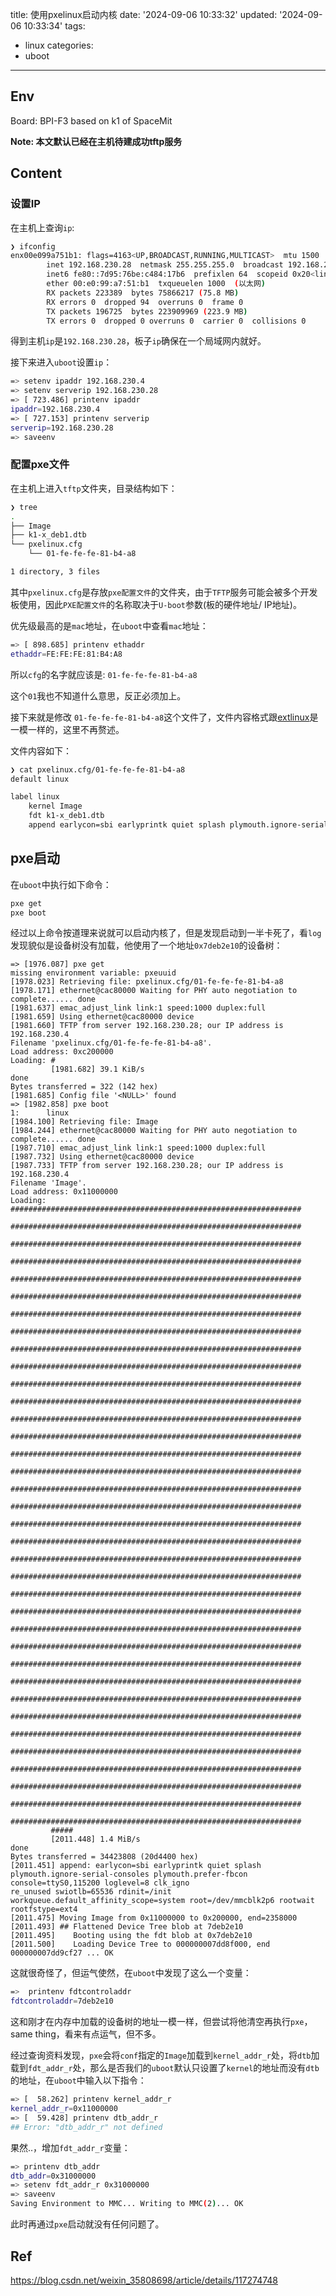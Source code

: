 title: 使用pxelinux启动内核
date: '2024-09-06 10:33:32'
updated: '2024-09-06 10:33:34'
tags:
  - linux
categories:
  - uboot
---
## Env

Board: BPI-F3 based on k1 of SpaceMit

**Note: 本文默认已经在主机待建成功tftp服务**

## Content

### 设置IP

在主机上查询`ip`:

```bash
❯ ifconfig
enx00e099a751b1: flags=4163<UP,BROADCAST,RUNNING,MULTICAST>  mtu 1500
        inet 192.168.230.28  netmask 255.255.255.0  broadcast 192.168.230.255
        inet6 fe80::7d95:76be:c484:17b6  prefixlen 64  scopeid 0x20<link>
        ether 00:e0:99:a7:51:b1  txqueuelen 1000  (以太网)
        RX packets 223389  bytes 75866217 (75.8 MB)
        RX errors 0  dropped 94  overruns 0  frame 0
        TX packets 196725  bytes 223909969 (223.9 MB)
        TX errors 0  dropped 0 overruns 0  carrier 0  collisions 0
```

得到主机`ip`是`192.168.230.28`，板子`ip`确保在一个局域网内就好。

接下来进入`uboot`设置`ip`：

```bash
=> setenv ipaddr 192.168.230.4
=> setenv serverip 192.168.230.28
=> [ 723.486] printenv ipaddr 
ipaddr=192.168.230.4
=> [ 727.153] printenv serverip
serverip=192.168.230.28
=> saveenv
```

### 配置pxe文件

在主机上进入`tftp`文件夹，目录结构如下：

```bash
❯ tree
.
├── Image
├── k1-x_deb1.dtb
└── pxelinux.cfg
    └── 01-fe-fe-fe-81-b4-a8

1 directory, 3 files
```


其中`pxelinux.cfg`是存放`pxe配置文件`的文件夹，由于`TFTP`服务可能会被多个开发板使用，因此`PXE配置文件`的名称取决于`U-boot`参数(板的硬件地址/ IP地址)。

优先级最高的是`mac`地址，在`uboot`中查看`mac`地址：

```bash
=> [ 898.685] printenv ethaddr 
ethaddr=FE:FE:FE:81:B4:A8
```

所以`cfg`的名字就应该是:  `01-fe-fe-fe-81-b4-a8`

这个`01`我也不知道什么意思，反正必须加上。

接下来就是修改 `01-fe-fe-fe-81-b4-a8`这个文件了，文件内容格式跟[extlinux](https://blog.505218.xyz/2024/08/26/%E9%87%8E%E7%81%ABuboot%E4%BD%BF%E7%94%A8extboot%E5%90%AF%E5%8A%A8%E5%86%85%E6%A0%B8%E6%B5%81%E7%A8%8B/#cfg%E6%96%87%E4%BB%B6)是一模一样的，这里不再赘述。

文件内容如下：

```bash
❯ cat pxelinux.cfg/01-fe-fe-fe-81-b4-a8
default linux

label linux
	kernel Image
	fdt k1-x_deb1.dtb
	append earlycon=sbi earlyprintk quiet splash plymouth.ignore-serial-consoles plymouth.prefer-fbcon console=ttyS0,115200 loglevel=8 clk_ignore_unused swiotlb=65536 rdinit=/init workqueue.default_affinity_scope=system root=/dev/mmcblk2p6 rootwait rootfstype=ext4
```

## pxe启动

在`uboot`中执行如下命令：

```bash
pxe get
pxe boot
```

经过以上命令按道理来说就可以启动内核了，但是发现启动到一半卡死了，看`log`发现貌似是设备树没有加载，他使用了一个地址`0x7deb2e10`的设备树：

```
=> [1976.087] pxe get
missing environment variable: pxeuuid
[1978.023] Retrieving file: pxelinux.cfg/01-fe-fe-fe-81-b4-a8
[1978.171] ethernet@cac80000 Waiting for PHY auto negotiation to complete...... done
[1981.637] emac_adjust_link link:1 speed:1000 duplex:full
[1981.659] Using ethernet@cac80000 device
[1981.660] TFTP from server 192.168.230.28; our IP address is 192.168.230.4
Filename 'pxelinux.cfg/01-fe-fe-fe-81-b4-a8'.
Load address: 0xc200000
Loading: #
         [1981.682] 39.1 KiB/s
done
Bytes transferred = 322 (142 hex)
[1981.685] Config file '<NULL>' found
=> [1982.858] pxe boot
1:      linux
[1984.100] Retrieving file: Image
[1984.244] ethernet@cac80000 Waiting for PHY auto negotiation to complete...... done
[1987.710] emac_adjust_link link:1 speed:1000 duplex:full
[1987.732] Using ethernet@cac80000 device
[1987.733] TFTP from server 192.168.230.28; our IP address is 192.168.230.4
Filename 'Image'.
Load address: 0x11000000
Loading: #################################################################
         #################################################################
         #################################################################
         #################################################################
         #################################################################
         #################################################################
         #################################################################
         #################################################################
         #################################################################
         #################################################################
         #################################################################
         #################################################################
         #################################################################
         #################################################################
         #################################################################
         #################################################################
         #################################################################
         #################################################################
         #################################################################
         #################################################################
         #################################################################
         #################################################################
         #################################################################
         #################################################################
         #################################################################
         #################################################################
         #################################################################
         #################################################################
         #################################################################
         #################################################################
         #################################################################
         #################################################################
         #################################################################
         #################################################################
         #################################################################
         #################################################################
         #####
         [2011.448] 1.4 MiB/s
done
Bytes transferred = 34423808 (20d4400 hex)
[2011.451] append: earlycon=sbi earlyprintk quiet splash plymouth.ignore-serial-consoles plymouth.prefer-fbcon console=ttyS0,115200 loglevel=8 clk_igno
re_unused swiotlb=65536 rdinit=/init workqueue.default_affinity_scope=system root=/dev/mmcblk2p6 rootwait rootfstype=ext4
[2011.475] Moving Image from 0x11000000 to 0x200000, end=2358000
[2011.493] ## Flattened Device Tree blob at 7deb2e10
[2011.495]    Booting using the fdt blob at 0x7deb2e10
[2011.500]    Loading Device Tree to 000000007dd8f000, end 000000007dd9cf27 ... OK
```
这就很奇怪了，但运气使然，在`uboot`中发现了这么一个变量：

```bash
=>  printenv fdtcontroladdr 
fdtcontroladdr=7deb2e10
```

这和刚才在内存中加载的设备树的地址一模一样，但尝试将他清空再执行`pxe`，same thing，看来有点运气，但不多。

经过查询资料发现，`pxe`会将`conf`指定的`Image`加载到`kernel_addr_r`处，将`dtb`加载到`fdt_addr_r`处，那么是否我们的`uboot`默认只设置了`kernel`的地址而没有`dtb`的地址，在`uboot`中输入以下指令：

```bash
=> [  58.262] printenv kernel_addr_r 
kernel_addr_r=0x11000000
=> [  59.428] printenv dtb_addr_r    
## Error: "dtb_addr_r" not defined
```

果然..，增加`fdt_addr_r`变量：

```bash
=> printenv dtb_addr 
dtb_addr=0x31000000
=> setenv fdt_addr_r 0x31000000
=> saveenv
Saving Environment to MMC... Writing to MMC(2)... OK
```
此时再通过`pxe`启动就没有任何问题了。

## Ref

https://blog.csdn.net/weixin_35808698/article/details/117274748
